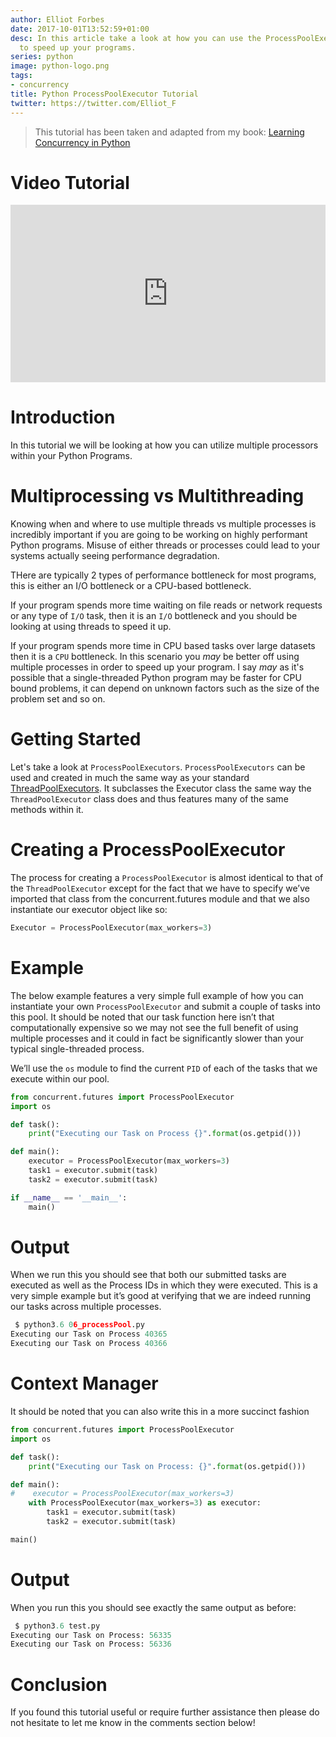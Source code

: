 ```yaml
---
author: Elliot Forbes
date: 2017-10-01T13:52:59+01:00
desc: In this article take a look at how you can use the ProcessPoolExecutor in Python
  to speed up your programs.
series: python
image: python-logo.png
tags:
- concurrency
title: Python ProcessPoolExecutor Tutorial
twitter: https://twitter.com/Elliot_F
---
```


> This tutorial has been taken and adapted from my book: [Learning Concurrency in Python](https://www.packtpub.com/application-development/learning-concurrency-python)

# Video Tutorial

<div style="position:relative;height:0;padding-bottom:56.3%"><iframe src="https://www.youtube.com/embed/J7w_G6ZKzz4?ecver=2" style="position:absolute;width:100%;height:100%;left:0" width="639" height="360" frameborder="0" gesture="media" allowfullscreen></iframe></div>

# Introduction

In this tutorial we will be looking at how you can utilize multiple processors within your Python Programs. 

# Multiprocessing vs Multithreading

Knowing when and where to use multiple threads vs multiple processes is incredibly important if you are going to be working on highly performant Python programs. Misuse of either threads or processes could lead to your systems actually seeing performance degradation. 

THere are typically 2 types of performance bottleneck for most programs, this is either an I/O bottleneck or a CPU-based bottleneck. 

If your program spends more time waiting on file reads or network requests or any type of `I/O` task, then it is an `I/O` bottleneck and you should be looking at using threads to speed it up. 

If your program spends more time in CPU based tasks over large datasets then it is a `CPU` bottleneck. In this scenario you *may* be better off using multiple processes in order to speed up your program. I say *may* as it's possible that a single-threaded Python program may be faster for CPU bound problems, it can depend on unknown factors such as the size of the problem set and so on.  

# Getting Started 

Let's take a look at `ProcessPoolExecutors`. `ProcessPoolExecutors` can be used and created in much the same way as your standard [ThreadPoolExecutors](/python/concurrency/python-threadpoolexecutor-tutorial/). It subclasses the Executor class the same way the `ThreadPoolExecutor` class does and thus features many of the same methods within it. 

# Creating a ProcessPoolExecutor

The process for creating a `ProcessPoolExecutor` is almost identical to that of the `ThreadPoolExecutor` except for the fact that we have to specify we’ve imported that class from the concurrent.futures module and that we also instantiate our executor object like so:
 
```py
Executor = ProcessPoolExecutor(max_workers=3)
```

# Example

The below example features a very simple full example of how you can instantiate your own `ProcessPoolExecutor` and submit a couple of tasks into this pool. It should be noted that our task function here isn’t that computationally expensive so we may not see the full benefit of using multiple processes and it could in fact be significantly slower than your typical single-threaded process.

We’ll use the `os` module to find the current `PID` of each of the tasks that we execute within our pool.  

```py
from concurrent.futures import ProcessPoolExecutor
import os

def task():
    print("Executing our Task on Process {}".format(os.getpid()))

def main():
    executor = ProcessPoolExecutor(max_workers=3)
    task1 = executor.submit(task)
    task2 = executor.submit(task)

if __name__ == '__main__':
    main()
```

# Output

When we run this you should see that both our submitted tasks are executed as well as the Process IDs in which they were executed. This is a very simple example but it’s good at verifying that we are indeed running our tasks across multiple processes.

```py
 $ python3.6 06_processPool.py
Executing our Task on Process 40365
Executing our Task on Process 40366
```

# Context Manager

It should be noted that you can also write this in a more succinct fashion

```py
from concurrent.futures import ProcessPoolExecutor
import os

def task():
    print("Executing our Task on Process: {}".format(os.getpid()))

def main():
#    executor = ProcessPoolExecutor(max_workers=3)
    with ProcessPoolExecutor(max_workers=3) as executor:
        task1 = executor.submit(task)
        task2 = executor.submit(task)

main()
```

# Output

When you run this you should see exactly the same output as before:

```py
 $ python3.6 test.py
Executing our Task on Process: 56335
Executing our Task on Process: 56336
```

# Conclusion

If you found this tutorial useful or require further assistance then please do not hesitate to let me know in the comments section below!